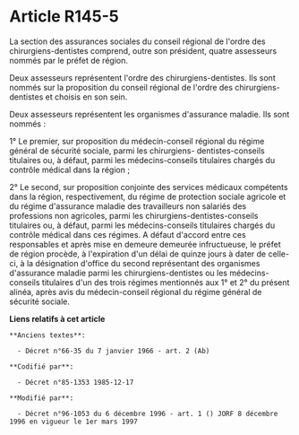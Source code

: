 # Article R145-5

La section des assurances sociales du conseil régional de l'ordre des chirurgiens-dentistes comprend, outre son président,
quatre assesseurs nommés par le préfet de région.

Deux assesseurs représentent l'ordre des chirurgiens-dentistes. Ils sont nommés sur la proposition du conseil régional de
l'ordre des chirurgiens-dentistes et choisis en son sein.

Deux assesseurs représentent les organismes d'assurance maladie. Ils sont nommés :

1° Le premier, sur proposition du médecin-conseil régional du régime général de sécurité sociale, parmi les chirurgiens-
dentistes-conseils titulaires ou, à défaut, parmi les médecins-conseils titulaires chargés du contrôle médical dans la
région ;

2° Le second, sur proposition conjointe des services médicaux compétents dans la région, respectivement, du régime de
protection sociale agricole et du régime d'assurance maladie des travailleurs non salariés des professions non agricoles,
parmi les chirurgiens-dentistes-conseils titulaires ou, à défaut, parmi les médecins-conseils titulaires chargés du contrôle
médical dans ces régimes. A défaut d'accord entre ces responsables et après mise en demeure demeurée infructueuse, le préfet
de région procède, à l'expiration d'un délai de quinze jours à dater de celle-ci, à la désignation d'office du second
représentant des organismes d'assurance maladie parmi les chirurgiens-dentistes ou les médecins-conseils titulaires d'un des
trois régimes mentionnés aux 1° et 2° du présent alinéa, après avis du médecin-conseil régional du régime général de sécurité
sociale.

**Liens relatifs à cet article**

	**Anciens textes**:

	  - Décret n°66-35 du 7 janvier 1966 - art. 2 (Ab)

	**Codifié par**:

	  - Décret n°85-1353 1985-12-17

	**Modifié par**:

	  - Décret n°96-1053 du 6 décembre 1996 - art. 1 () JORF 8 décembre 1996 en vigueur le 1er mars 1997
